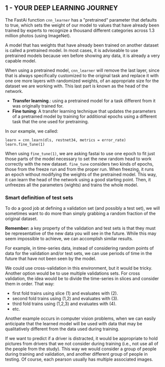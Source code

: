 ## 1 - YOUR DEEP LEARNING JOURNEY

The FastAi function <code>cnn_learner</code> has a "pretrained"  parameter that defaults to true, which sets the weight of our model to values that have already been trained by experts to recognize a thousand different categories across 1.3 million photos (using ImageNet).

A model that has weights that have already been trained on another dataset is called a pretrained model. In most cases, it is adviseable to use pretrained models because ven before showing any data, it is already a very capable model.

When using a pretrained model, <code>cnn_learner</code> will remove the last layer, since that is always specifically customized to the original task and replace it with one ore more layers with randomized weights, of an appropriate size for the dataset we are working with. This last part is known as the head of the network.

* **Transfer learning**.: using a pretrained model for a task different from it was originally trained for.
* **Fine tuning**: A transfer learning technique that updates the parameters of a pretrained model by training for additional epochs using a different task that the one used for pretraining.

In our example, we called:

```
learn = cnn_learn(dls, restnet34, metrics = error_rate)
learn.fine_tune(1)
```

When using <code>fine_tune(1)</code>, we are asking fastai to use one epoch to fit just those parts of the model necessary to set the new random head to work correctly with the new dataset. <code>fine_tune</code> considers two kinds of epochs, those from the freeze run and from the proper run. When freezing, it runs an epoch without modifying the weights of the pretrained model. This way, it can learn the head of the network using a good starting point. Then, it unfreezes all the parameters (wights) and trains the whole model.

### Smart definition of test sets
To do a good job at defining a validation set (and possibly a test set), we will sometimes want to do more than simply grabbing a random fraction of the original dataset.

**Remember:** a key property of the validation and test sets is that they must be representative of the new data you will see in the future. While this may seem impossible to achieve, we can accomplish similar results.

For example, in time-series data, instead of considering random points of data for the validation and/or test sets, we can use periods of time in the future that have not been seen by the model.

We could use cross-validation in this environment, but it would be tricky. Another option would be to use multiple validations sets. For cross validation, the idea would be to divide the time-series in slices and consider them in order. That way:
* first fold trains using slice (1) and evaluates with (2).
* second fold trains using (1,2) and evaluates with (3).
* third fold trains using (1,2,3) and evaluates with (4).
* etc.

Another example occurs in computer vision problems, when we can easily anticipate that the learned model will be used with data that may be qualitatively different from the data used during training.

If we want to predict if a driver is distracted, it would be appropriate to hold pictures from drivers that we not consider during training (i.e., not use all of the people from the study). This way we would consider a group of people during training and validation, and another different group of people in testing. Of course, each pearson usually has multiple associated images.